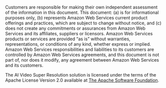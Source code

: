 Customers are responsible for making their own independent assessment of the information in this document. This document: (a) is for informational purposes only, (b) represents Amazon Web Services current product offerings and practices, which are subject to change without notice, and (c) does not create any commitments or assurances from Amazon Web Services and its affiliates, suppliers or licensors. Amazon Web Services products or services are provided “as is” without warranties, representations, or conditions of any kind, whether express or implied. Amazon Web Services responsibilities and liabilities to its customers are controlled by Amazon Web Services agreements, and this document is not part of, nor does it modify, any agreement between Amazon Web Services and its customers.

The AI Video Super Resolution solution is licensed under the terms of the Apache License Version 2.0 available at [The Apache Software Foundation][foundation].

[foundation]: https://www.apache.org/licenses/LICENSE-2.0